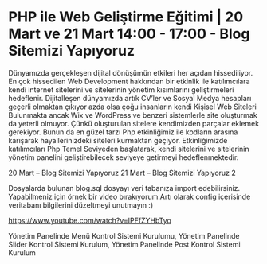 # PHP ile Web Geliştirme Eğitimi | 20 Mart ve 21 Mart 14:00 - 17:00 - Blog Sitemizi Yapıyoruz

Dünyamızda gerçekleşen dijital dönüşümün etkileri her açıdan hissediliyor. En çok hissedilen Web Development hakkından bir etkinlik ile katılımcılara kendi internet sitelerini ve sitelerinin yönetim kısımlarını geliştirmeleri hedeflenir. Dijitalleşen dünyamızda artık CV’ler ve Sosyal Medya hesapları geçerli olmaktan çıkıyor azda olsa çoğu insanların kendi Kişisel Web Siteleri Bulunmakta ancak Wix ve WordPress ve benzeri sistemlerle site oluşturmak da yeterli olmuyor. Çünkü oluşturulan sitelere kendimizden parçalar eklemek gerekiyor. Bunun da en güzel tarzı Php etkinliğimiz ile kodların arasına karışarak hayallerinizdeki siteleri kurmaktan geçiyor. Etkinliğimizde katılımcıları Php Temel Seviyeden başlatarak, kendi sitelerini ve sitelerinin yönetim panelini geliştirebilecek seviyeye getirmeyi hedeflenmektedir.

20 Mart – Blog Sitemizi Yapıyoruz
21 Mart – Blog Sitemizi Yapıyoruz 2

Dosyalarda bulunan blog.sql dosyayı veri tabanıza import edebilirsiniz. Yapabilmeniz için örnek bir video bırakıyorum.Artı olarak config içerisinde veritabanı bilgilerini düzeltmeyi unutmayın :)

https://www.youtube.com/watch?v=IPFfZYHbTyo

Yönetim Panelinde Menü Kontrol Sistemi Kurulumu,
Yönetim Panelinde Slider Kontrol Sistemi Kurulum,
Yönetim Panelinde Post Kontrol Sistemi Kurulum
